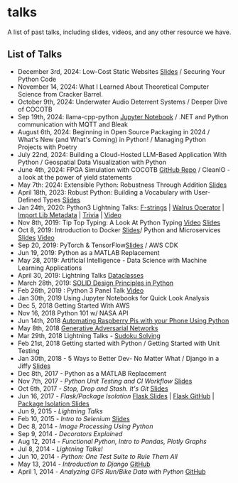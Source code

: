 # talks
A list of past talks, including slides, videos, and any other resource we have.

## List of Talks
* December 3rd, 2024: Low-Cost Static Websites [Slides](https://docs.google.com/presentation/d/1xAHaTXz6E9nu7DKeMoTg1UYjFZ2jFY6GQLueqe6Y_o4/edit?usp=sharing) / Securing Your Python Code
* November 14, 2024: What I Learned About Theoretical Computer Science from Cracker Barrel.
* October 9th, 2024: Underwater Audio Deterrent Systems / Deeper Dive of COCOTB
* Sep 19th, 2024: llama-cpp-python [Jupyter Notebook](
https://github.com/HSV-AI/presentations/blob/master/2024%2F240919_Llama_CPP_Python.ipynb) / .NET and Python communication with MQTT and Bleak
* August 6th, 2024: Beginning in Open Source Packaging in 2024 / What's New (and What's Coming) in Python! / Managing Python Projects with Poetry
* July 22nd, 2024: Building a Cloud-Hosted LLM-Based Application With Python / Geospatial Data Visualization with Python
* June 4th, 2024: FPGA Simulation with COCOTB [GitHub Repo](https://github.com/hsvpy/talks) / CleanIO - a look at the power of yield statements
* May 7th: 2024: Extensible Python: Robustness Through Addition [Slides](https://www.slideshare.net/slideshow/extensible-python-robustness-through-addition-pycon-2024/268810912)
* April 18th, 2023: Robust Python: Building a Vocabulary with User-Defined Types [Slides](https://www.slideshare.net/pviafore/userdefined-typespdf)
* Jan 24th, 2020: Python3 Lightning Talks:  [F-strings](https://docs.google.com/presentation/d/19tFoqdi8jFbIkhNDtLjrkNFK9spVgxfYZBln7MJaqAY/edit?usp=sharing) | [Walrus Operator](https://docs.google.com/presentation/d/143PasHqrAXuG7VIFwsvwEas6wJD1_WVU89iTnGy9LxA/edit?usp=sharing) | [Import Lib Metadata](importlib.metadata.pptx) | [Trivia](https://docs.google.com/presentation/d/1rI9M2LVpuEuQfu45V47_aP4N5U-GMBZvOBQ-JT5ICQo/edit?usp=sharing) | [Video](https://youtu.be/6tmtiB_tVfE)
* Nov 8th, 2019: Tip Top Typing: A Look At Python Typing [Video](https://www.youtube.com/watch?v=vtUiZkHVi-w&feature=youtu.be) [Slides](https://www.slideshare.net/pviafore/tip-top-typing-a-look-at-python-typing)
* Oct 8, 2019: Introduction to Docker [Slides](Docker.pptx)/ Python and Microservices [Slides](https://drive.google.com/file/d/1HUINo_YWHlBXqdXPRmAfVTACH8mATy0G/view) [Video](https://www.youtube.com/watch?v=W_HZLqqkgIw)
* Sep 20, 2019: PyTorch & TensorFlow[Slides](https://docs.google.com/presentation/d/1yhAFLsKK78NyzCQd4mXz-tzvlIP1iG7F57vixWC5VBk/edit?usp=sharing) / AWS CDK
* Jun 19, 2019: Python as a MATLAB Replacement
* May 28, 2019: Artificial Intelligence - Data Science with Machine Learning Applications
* April 30, 2019: Lightning Talks [Dataclasses](https://github.com/pviafore/presentation-resources/blob/master/hsvpy/Dataclasses.ipynb)
* March 28th, 2019: [SOLID Design Principles in Python ](https://docs.google.com/presentation/d/1Masft7dSCY46oElA9Uolg_yz4_TQU-b_G-GVF7QZfqY/edit?usp=sharing)
* Feb 26th, 2019 : Python 3 Panel Talk [Video](https://www.youtube.com/watch?v=EKDcHsZtl4E)
* Jan 30th, 2019 Using Jupyter Notebooks for Quick Look Analysis
* Dec 5, 2018 Getting Started With AWS
* Nov 16, 2018 Python 101 w/ NASA API
* Jun 14th, 2018 [Automating Raspberry Pis with your Phone Using Python](https://www.slideshare.net/pviafore/controlling-raspberry-pis-with-your-phone-using-python-110292334)
* May 8th, 2018 [Generative Adversarial Networks](https://github.com/arnolmi/GAN)
* Mar 29th, 2018 Lightning Talks - [Sudoku Solving](https://github.com/pviafore/sudoku-solver/blob/master/Sudoku%20Solver.ipynb)
* Feb 21st, 2018 Getting started with Python / Getting Started with Unit Testing 
* Jan 30th, 2018 - 5 Ways to Better Dev- No Matter What / Django in a Jiffy [Slides](https://docs.google.com/presentation/d/1CjWWlRFKgaom9LWoegRvaScXtAlEEbQk0wRCWactZXM/edit?usp=sharing)
* Dec 8th, 2017 - Python as a MATLAB Replacement
* Nov 7th, 2017 - *Python Unit Testing and CI Workflow* [Slides](https://docs.google.com/presentation/d/1PQ6k4dcZG0YI2fiwVOCAqBIA6tXOhu8RvbIuiNdVulc/edit?usp=sharing)
* Oct 6th, 2017 - *Stop, Drop and Stash.  It's Git* [Slides](Git.pptx)
* Jun 16, 2017 - *Flask/Package Isolation* [Flask Slides](https://unix-pipes-as-a-service-talk.herokuapp.com/slides#/) | [Flask GitHub](https://github.com/cking-ha/hsv.py-flask-intro-talk) | [Package Isolation Slides](https://docs.google.com/presentation/d/11Cu787TbP2JY1N7SzMjHrI9nnQIfCMJm4ik7G328K_E/edit?usp=sharing)
* Jun 9, 2015 - *Lightning Talks*
* Feb 10, 2015 - *Intro to Selenium* [Slides](https://www.slideshare.net/pviafore/controlling-the-browser-through-python-and-selenium)
* Dec 8, 2014 - *Image Processing Using Python*
* Sep 9, 2014 - *Decorators Explained*
* Aug 12, 2014 - *Functional Python, Intro to Pandas, Plotly Graphs*
* Jul 8, 2014 - *Lightning Talks!*
* Jun 10, 2014 - *Python: One Test Suite to Rule Them All*
* May 13, 2014 - *Introduction to Django* [GitHub](https://github.com/mark0978/hsvpy-talk)
* April 1, 2014 - *Analyzing GPS Run/Bike Data with Python* [GitHub](https://github.com/titsworth/hsvpy-runtalk)
